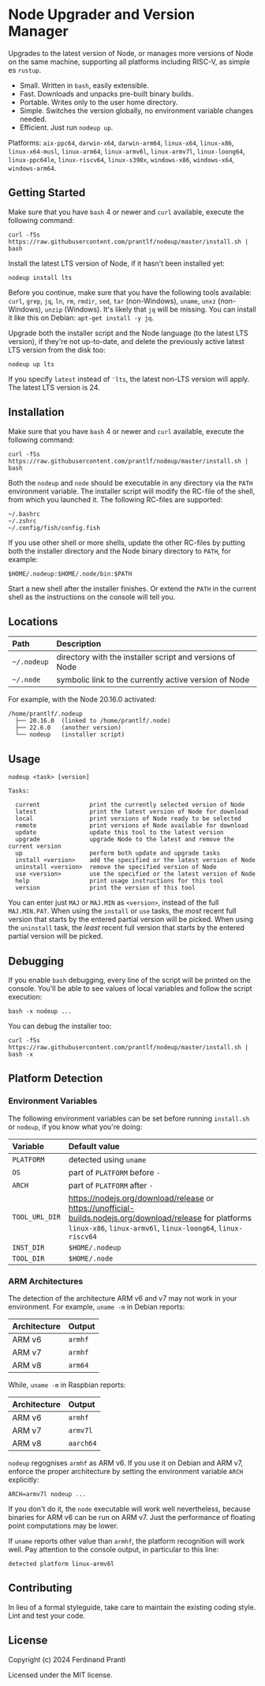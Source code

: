 # Node Upgrader and Version Manager

Upgrades to the latest version of Node, or manages more versions of Node on the same machine, supporting all platforms including RISC-V, as simple es `rustup`.

* Small. Written in `bash`, easily extensible.
* Fast. Downloads and unpacks pre-built binary builds.
* Portable. Writes only to the user home directory.
* Simple. Switches the version globally, no environment variable changes needed.
* Efficient. Just run `nodeup up`.

Platforms: `aix-ppc64`, `darwin-x64`, `darwin-arm64`, `linux-x64`, `linux-x86`, `linux-x64-musl`, `linux-arm64`, `linux-armv6l`, `linux-armv7l`, `linux-loong64`, `linux-ppc64le`, `linux-riscv64`, `linux-s390x`, `windows-x86`, `windows-x64`, `windows-arm64`.

## Getting Started

Make sure that you have `bash` 4 or newer and `curl` available, execute the following command:

    curl -fSs https://raw.githubusercontent.com/prantlf/nodeup/master/install.sh | bash

Install the latest LTS version of Node, if it hasn't been installed yet:

    nodeup install lts

Before you continue, make sure that you have the following tools available: `curl`, `grep`, `jq`, `ln`, `rm`, `rmdir`, `sed`, `tar` (non-Windows), `uname`, `unxz` (non-Windows), `unzip` (Windows). It's likely that `jq` will be missing. You can install it like this on Debian: `apt-get install -y jq`.

Upgrade both the installer script and the Node language (to the latest LTS version), if they're not up-to-date, and delete the previously active latest LTS version from the disk too:

    nodeup up lts

If you specify `latest` instead of `'lts`, the latest non-LTS version will apply. The latest LTS version is 24.

## Installation

Make sure that you have `bash` 4 or newer and `curl` available, execute the following command:

    curl -fSs https://raw.githubusercontent.com/prantlf/nodeup/master/install.sh | bash

Both the `nodeup` and `node` should be executable in any directory via the `PATH` environment variable. The installer script will modify the RC-file of the shell, from which you launched it. The following RC-files are supported:

    ~/.bashrc
    ~/.zshrc
    ~/.config/fish/config.fish

If you use other shell or more shells, update the other RC-files by putting both the installer directory and the Node binary directory to `PATH`, for example:

    $HOME/.nodeup:$HOME/.node/bin:$PATH

Start a new shell after the installer finishes. Or extend the `PATH` in the current shell as the instructions on the console will tell you.

## Locations

| Path        | Description                                              |
|:------------|:---------------------------------------------------------|
| `~/.nodeup` | directory with the installer script and versions of Node |
| `~/.node`   | symbolic link to the currently active version of Node    |

For example, with the Node 20.16.0 activated:

    /home/prantlf/.nodeup
      ├── 20.16.0  (linked to /home/prantlf/.node)
      ├── 22.6.0   (another version)
      └── nodeup   (installer script)

## Usage

    nodeup <task> [version]

    Tasks:

      current              print the currently selected version of Node
      latest               print the latest version of Node for download
      local                print versions of Node ready to be selected
      remote               print versions of Node available for download
      update               update this tool to the latest version
      upgrade              upgrade Node to the latest and remove the current version
      up                   perform both update and upgrade tasks
      install <version>    add the specified or the latest version of Node
      uninstall <version>  remove the specified version of Node
      use <version>        use the specified or the latest version of Node
      help                 print usage instructions for this tool
      version              print the version of this tool

You can enter just `MAJ` or `MAJ.MIN` as `<version>`, instead of the full `MAJ.MIN.PAT`. When using the `install` or `use` tasks, the *most* recent full version that starts by the entered partial version will be picked. When using the `uninstall` task, the *least* recent full version that starts by the entered partial version will be picked.

## Debugging

If you enable `bash` debugging, every line of the script will be printed on the console. You'll be able to see values of local variables and follow the script execution:

    bash -x nodeup ...

You can debug the installer too:

    curl -fSs https://raw.githubusercontent.com/prantlf/nodeup/master/install.sh | bash -x

## Platform Detection

### Environment Variables

The following environment variables can be set before running `install.sh` or `nodeup`, if you know what you're doing:

| Variable       | Default value                 |
|:---------------|:------------------------------|
| `PLATFORM`     | detected using `uname`        |
| `OS`           | part of `PLATFORM` before `-` |
| `ARCH`         | part of `PLATFORM` after `-`  |
| `TOOL_URL_DIR` | https://nodejs.org/download/release or https://unofficial-builds.nodejs.org/download/release for platforms `linux-x86`, `linux-armv6l`, `linux-loong64`, `linux-riscv64` |
| `INST_DIR`     | `$HOME/.nodeup`               |
| `TOOL_DIR`     | `$HOME/.node`                 |

### ARM Architectures

The detection of the architecture ARM v6 and v7 may not work in your environment. For example, `uname -m` in Debian reports:

| Architecture | Output   |
|:-------------|:---------|
| ARM v6       | `armhf`  |
| ARM v7       | `armhf`  |
| ARM v8       | `arm64`  |

While, `uname -m` in Raspbian reports:

| Architecture | Output    |
|:-------------|:----------|
| ARM v6       | `armhf`   |
| ARM v7       | `armv7l`  |
| ARM v8       | `aarch64` |

`nodeup` regognises `armhf` as ARM v6. If you use it on Debian and ARM v7, enforce the proper architecture by setting the environment variable `ARCH` explicitly:

    ARCH=armv7l nodeup ...

If you don't do it, the `node` executable will work well nevertheless, because binaries for ARM v6 can be run on ARM v7. Just the performance of floating point computations may be lower.

If `uname` reports other value than `armhf`, the platform recognition will work well. Pay attention to the console output, in particular to this line:

    detected platform linux-armv6l

## Contributing

In lieu of a formal styleguide, take care to maintain the existing coding style. Lint and test your code.

## License

Copyright (c) 2024 Ferdinand Prantl

Licensed under the MIT license.
